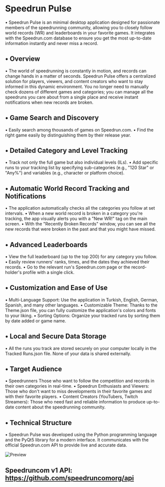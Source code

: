 # Speedrun Pulse
• Speedrun Pulse is an minimal desktop application designed for passionate members of the speedrunning community, allowing you to closely follow world records (WR) and leaderboards in your favorite games. It integrates with the Speedrun.com database to ensure you get the most up-to-date information instantly and never miss a record.

• Overview
------------
• The world of speedrunning is constantly in motion, and records can change hands in a matter of seconds. Speedrun Pulse offers a centralized solution for players, viewers, and content creators who want to stay informed in this dynamic environment. You no longer need to manually check dozens of different games and categories; you can manage all the speedruns you care about from a single place and receive instant notifications when new records are broken.

• Game Search and Discovery
------------------------------
• Easily search among thousands of games on Speedrun.com.
• Find the right game easily by distinguishing them by their release year.

• Detailed Category and Level Tracking
----------------------------------------
• Track not only the full game but also individual levels (ILs).
• Add specific runs to your tracking list by specifying sub-categories (e.g., "120 Star" or "Any%") and variables (e.g., character or platform choice).

• Automatic World Record Tracking and Notifications
-----------------------------------------------------
• The application automatically checks all the categories you follow at set intervals.
• When a new world record is broken in a category you're tracking, the app visually alerts you with a "New WR!" tag on the main screen.
• With the "Recently Broken Records" window, you can see all the new records that were broken in the past and that you might have missed.

• Advanced Leaderboards
--------------------------
• View the full leaderboard (up to the top 200) for any category you follow.
• Easily review runners' ranks, times, and the dates they achieved their records.
• Go to the relevant run's Speedrun.com page or the record-holder's profile with a single click.

• Customization and Ease of Use
---------------------------------
• Multi-Language Support: Use the application in Turkish, English, German, Spanish, and many other languages.
• Customizable Theme: Thanks to the Theme.json file, you can fully customize the application's colors and fonts to your liking.
• Sorting Options: Organize your tracked runs by sorting them by date added or game name.

• Local and Secure Data Storage
-------------------------------
• All the runs you track are stored securely on your computer locally in the Tracked Runs.json file. None of your data is shared externally.

• Target Audience
------------------
• Speedrunners Those who want to follow the competition and records in their own categories in real-time.
• Speedrun Enthusiasts and Viewers: Those who don't want to miss developments in their favorite games and with their favorite players.
• Content Creators (YouTubers, Twitch Streamers): Those who need fast and reliable information to produce up-to-date content about the speedrunning community.

• Technical Structure
----------------------
• Speedrun Pulse was developed using the Python programming language and the PyQt5 library for a modern interface. It communicates with the official Speedrun.com API to provide live and accurate data.

![Preview](https://github.com/user-attachments/assets/355ed986-6888-427e-a0fe-fd2619af2098)

Speedruncom v1 API: https://github.com/speedruncomorg/api
-----------------------------------------------------------


